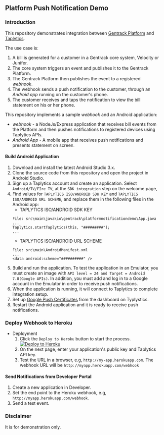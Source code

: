 ## Platform Push Notification Demo

### Introduction
This repository demonstrates integration between [Gentrack Platform](https://help.gentrack.com/platform) and [Taplytics](https://taplytics.com/).

The use case is:

1. A bill is generated for a customer in a Gentrack core system, Velocity or Junifer.
2. The core system triggers an event and publishes it to the Gentrack Platform.
3. The Gentrack Platform then publishes the event to a registered *webhook*.
4. The webhook sends a push notification to the customer, through an *Android app* running on the customer's phone.
5. The customer receives and taps the notification to view the bill statement on his or her phone.

This repository implements a sample *webhook*  and an Android application:

* *webhook* - a NodeJs/Express application that receives bill events from the Platform and then pushes notifications to registered devices using Taplytics APIs.
* *Android App* -  A mobile app that receives push notifications and presents statement on screen.

#### Build Android Application
1. Download and install the latest Android Studio 3.x.
2. Clone the source code from this repository and open the project in Android Studio.
3. Sign up a Taplytics account and create an application.  Select `Android/TV/FIre TV`, at the `SDK integration` step on the welcome page,
4. Find values for `TAPLYTICS ISO/ANDROID SDK KEY` and `TAPLYTICS ISO/ANDROID URL SCHEME`, and replace them in the following files in the Android app:
    * TAPLYTICS ISO/ANDROID SDK KEY
    ```
    File: src\main\java\io\gentrack\platformnotificationdemo\App.java
    ...
    Taplytics.startTaplytics(this, "#########");
    ...
    ```
    * TAPLYTICS ISO/ANDROID URL SCHEME
    ```
    File: src\main\AndroidManifest.xml
    ...
    <data android:scheme="##########" />
    ```
5. Build and run the application. To test the application in an Emulator, you must create an image with `API level = 24 and Target = Android 7.0(Google APIs)`. In addition, you must add and log in to a Google account in the Emulator in order to receive push notifications.
6. When the application is running, it will connect to Taplytics to complete integration setup.
8. Set up [Google Push Certificates](https://taplytics.com/docs/guides/push-notifications/google-push-certificates) from the dashboard on Typlystics.
9. Restart the Android application and it is ready to receive push notifications.

### Deploy Webhook to Heroku
* Deployment
    1. Click the `Deploy to Heroku` button to start the process.
    [![Deploy to Heroku](https://www.herokucdn.com/deploy/button.png)](https://heroku.com/deploy?template=https://github.com/jamesa-gentrack/platform-demo-notification)
    2. On the next page, enter your application's public key and Taplytics API key.
    3. Test the URL in a browser, e.g, `http://my-app.herokuapp.com`.
    The webhook URL will be `http://myapp.herokuapp.com/webhook`

#### Send Notifications from Developer Portal
1. Create a new application in Developer.
2. Set the end point to the Heroku webhook, e.g, `http://myapp.herokuapp.com/webhook`.
3. Send a test event.

### Disclaimer
It is for demonstration only.
